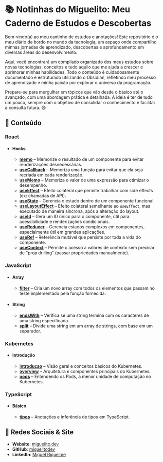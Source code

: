 # 📚 Notinhas do Miguelito: Meu Caderno de Estudos e Descobertas

Bem-vindo(a) ao meu cantinho de estudos e anotações! Este repositório é o meu diário de bordo no mundo da tecnologia, um espaço onde compartilho minhas jornadas de aprendizado, descobertas e aprofundamento em diversas áreas do desenvolvimento.

Aqui, você encontrará um compilado organizado dos meus estudos sobre novas tecnologias, conceitos e tudo aquilo que me ajuda a crescer e aprimorar minhas habilidades. Todo o conteúdo é cuidadosamente documentado e estruturado utilizando o Obsidian, refletindo meu processo de aprendizado e minha paixão por explorar o universo da programação.

Prepare-se para mergulhar em tópicos que vão desde o básico até o avançado, com uma abordagem prática e detalhada. A ideia é ter de tudo um pouco, sempre com o objetivo de consolidar o conhecimento e facilitar a consulta futura. 😄

<!-- Se quiser adicionar um GIF legal aqui, é o lugar! Ex: ![GIF animado](link-do-seu-gif.gif) -->

## 🚀 Conteúdo

### React

- #### Hooks

	- **[memo](react/hooks/memo.md)** – Memorize o resultado de um componente para evitar renderizações desnecessárias.
	- **[useCallback](react/hooks/useCallback.md)** – Memoriza uma função para evitar que ela seja recriada em cada renderização.
	- **[useMemo](react/hooks/useMemo.md)** – Memoriza o valor de uma expressão para otimizar o desempenho.
	- **[useEffect](react/hooks/useEffect.md)** – Efeito colateral que permite trabalhar com side effects (ex: chamadas de API).
	- **[useState](react/hooks/useState.md)** – Gerencia o estado dentro de um componente funcional.
	- **[useLayoutEffect](react/hooks/useLayoutEffect.md)** – Efeito colateral semelhante ao `useEffect`, mas executado de maneira síncrona, após a alteração do layout.
	- **[useId](react/hooks/useId.md)** – Gera um ID único para o componente, útil para acessibilidade e renderizações condicionais.
	- **[useReducer](react/hooks/useReducer.md)** – Gerencia estados complexos em componentes, especialmente útil em grandes aplicações.
	- **[useRef](react/hooks/useRef.md)** – Referência mutável que persiste por toda a vida do componente.
	- **[useContext](react/hooks/useContext.md)** – Permite o acesso a valores de contexto sem precisar de "prop drilling" (passar propriedades manualmente).

### JavaScript

- #### Array

	- **[filter](javascript/array/filter.md)** – Cria um novo array com todos os elementos que passam no teste implementado pela função fornecida.

- #### String

	- **[endsWith](javascript/string/endsWith.md)** – Verifica se uma string termina com os caracteres de uma string especificada.
	- **[split](javascript/string/split.md)** – Divide uma string em um array de strings, com base em um separador.

### Kubernetes

- #### Introdução

	- **[introducao](kubernetes/introducao.md)** – Visão geral e conceitos básicos do Kubernetes.
	- **[overview](kubernetes/overview.md)** – Arquitetura e componentes principais do Kubernetes.
	- **[pods](kubernetes/pods.md)** – Entendendo os Pods, a menor unidade de computação no Kubernetes.

### TypeScript

- #### Básico

	- **[tipos](typescript/!.md)** – Anotações e inferência de tipos em TypeScript.

## 🔗 Redes Sociais & Site

- **Website**: [miguelito.dev](https://miguelito.dev)
- **GitHub**: [miguelitodev](https://github.com/miguelitodev)
- **LinkedIn**: [Miguel Riquelme](https://www.linkedin.com/in/miguelitodev)